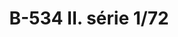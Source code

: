 ---
title: "B-534  II. série 1/72"
price: 1400 
desc: "WEEKEND EDITION, B-534  II. série 1/72, razmera: 1/72"
img_path: "/assets/img/7448.jpg"
brand: EDUARD
available: false
special_offer: false
new: false
soon: false
cat: "Plasticne-Makete"
subcat: "PM-EDUARD"
subsubcat: ""
sifra: "7448"
---